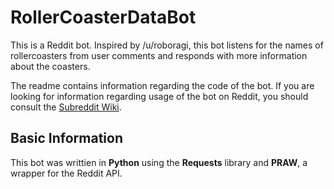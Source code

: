 # RollerCoasterDataBot

This is a Reddit bot. Inspired by /u/roboragi, this bot listens for the names of rollercoasters from user comments and responds with more information about the coasters.

The readme contains information regarding the code of the bot. If you are looking for information regarding usage of the bot on Reddit, you should consult the [Subreddit Wiki](https://www.reddit.com/r/RollerCoasterDataBot/wiki/index).

## Basic Information

This bot was writtien in **Python** using the **Requests** library and **PRAW**, a wrapper for the Reddit API.
